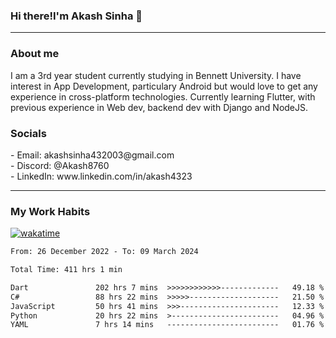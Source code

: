 <h3>Hi there!I'm Akash Sinha 👋</h3>

--- 

<h3>About me</h3>
I am a 3rd year student currently studying in Bennett University. I have interest in App Development, particulary Android but would love to get any experience in cross-platform technologies. Currently learning Flutter, with previous experience in Web dev, backend dev with Django and NodeJS.

<h3>Socials</h3>
 - Email: akashsinha432003@gmail.com<br>
 - Discord: @Akash8760<br>
 - LinkedIn: www.linkedin.com/in/akash4323<br>


---

<h3>My Work Habits</h3>

[![wakatime](https://wakatime.com/badge/user/938b2951-49cf-4810-9b9e-c17cde3d3343.svg)](https://wakatime.com/@938b2951-49cf-4810-9b9e-c17cde3d3343)

<!--START_SECTION:waka-->

```txt
From: 26 December 2022 - To: 09 March 2024

Total Time: 411 hrs 1 min

Dart               202 hrs 7 mins  >>>>>>>>>>>>-------------   49.18 %
C#                 88 hrs 22 mins  >>>>>--------------------   21.50 %
JavaScript         50 hrs 41 mins  >>>----------------------   12.33 %
Python             20 hrs 22 mins  >------------------------   04.96 %
YAML               7 hrs 14 mins   -------------------------   01.76 %
```

<!--END_SECTION:waka-->

